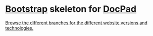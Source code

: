 # [Bootstrap](http://getbootstrap.com/) skeleton for [DocPad](http://docpad.org)

[Browse the different branches for the different website versions and technologies.](https://github.com/docpad/docpad-skeleton-bootstrap/branches)
